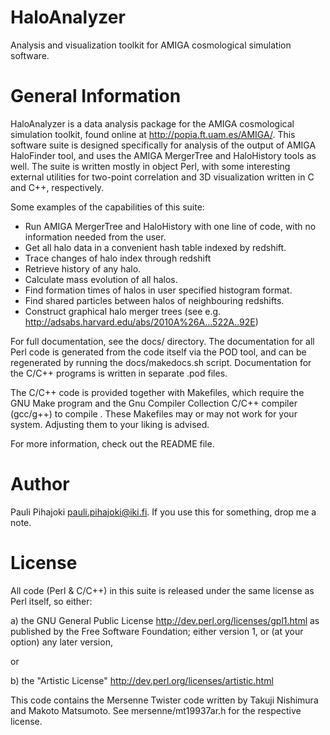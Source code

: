 HaloAnalyzer
============

Analysis and visualization toolkit for AMIGA cosmological simulation software.


General Information
===================

HaloAnalyzer is a data analysis package for the AMIGA cosmological
simulation toolkit, found online at <http://popia.ft.uam.es/AMIGA/>.
This software suite is designed specifically for analysis of the output
of AMIGA HaloFinder tool, and uses the AMIGA MergerTree and HaloHistory
tools as well. The suite is written mostly in object Perl, with some
interesting external utilities for two-point correlation and 3D
visualization written in C and C++, respectively.

Some examples of the capabilities of this suite:
* Run AMIGA MergerTree and HaloHistory with one line of code,
  with no information needed from the user.
* Get all halo data in a convenient hash table indexed by redshift.
* Trace changes of halo index through redshift
* Retrieve history of any halo.
* Calculate mass evolution of all halos.
* Find formation times of halos in user specified histogram format.
* Find shared particles between halos of neighbouring redshifts.
* Construct graphical halo merger trees (see e.g. 
  <http://adsabs.harvard.edu/abs/2010A%26A...522A..92E>)

For full documentation, see the docs/ directory. The documentation for
all Perl code is generated from the code itself via the POD tool, and
can be regenerated by running the docs/makedocs.sh script.
Documentation for the C/C++ programs is written in separate .pod files.

The C/C++ code is provided together with Makefiles, which require the
GNU Make program and the Gnu Compiler Collection C/C++ compiler
(gcc/g++) to compile . These Makefiles may or may not work for your
system. Adjusting them to your liking is advised.

For more information, check out the README file.

Author
======

Pauli Pihajoki <pauli.pihajoki@iki.fi>. If you use this for something,
drop me a note. 

License
=======

All code (Perl & C/C++) in this suite is released under the same license
as Perl itself, so either:

a) the GNU General Public License <http://dev.perl.org/licenses/gpl1.html> 
as published by the Free Software Foundation; either version 1, or 
(at your option) any later version, 

or

b) the "Artistic License" <http://dev.perl.org/licenses/artistic.html>

This code contains the Mersenne Twister code written by Takuji Nishimura
and Makoto Matsumoto. See mersenne/mt19937ar.h for the respective
license.

